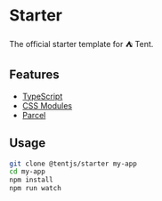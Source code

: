 # Starter

The official starter template for ⛺ Tent.

## Features

- [TypeScript](https://www.typescriptlang.org/)
- [CSS Modules](https://github.com/css-modules/css-modules)
- [Parcel](https://parceljs.org/)

## Usage

```bash
git clone @tentjs/starter my-app
cd my-app
npm install
npm run watch
```
